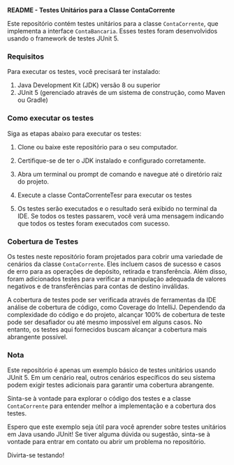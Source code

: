 **README - Testes Unitários para a Classe ContaCorrente**

Este repositório contém testes unitários para a classe `ContaCorrente`, que implementa a interface `ContaBancaria`. Esses testes foram desenvolvidos usando o framework de testes JUnit 5.

### Requisitos

Para executar os testes, você precisará ter instalado:

1. Java Development Kit (JDK) versão 8 ou superior
2. JUnit 5 (gerenciado através de um sistema de construção, como Maven ou Gradle)

### Como executar os testes

Siga as etapas abaixo para executar os testes:

1. Clone ou baixe este repositório para o seu computador.

2. Certifique-se de ter o JDK instalado e configurado corretamente.

3. Abra um terminal ou prompt de comando e navegue até o diretório raiz do projeto.

4. Execute a classe ContaCorrenteTesr para executar os testes  

5. Os testes serão executados e o resultado será exibido no terminal da IDE. Se todos os testes passarem, você verá uma mensagem indicando que todos os testes foram executados com sucesso.

### Cobertura de Testes

Os testes neste repositório foram projetados para cobrir uma variedade de cenários da classe `ContaCorrente`. Eles incluem casos de sucesso e casos de erro para as operações de depósito, retirada e transferência. Além disso, foram adicionados testes para verificar a manipulação adequada de valores negativos e de transferências para contas de destino inválidas.

A cobertura de testes pode ser verificada através de ferramentas da IDE análise de cobertura de código, como Coverage do IntelliJ. Dependendo da complexidade do código e do projeto, alcançar 100% de cobertura de teste pode ser desafiador ou até mesmo impossível em alguns casos. No entanto, os testes aqui fornecidos buscam alcançar a cobertura mais abrangente possível.

### Nota

Este repositório é apenas um exemplo básico de testes unitários usando JUnit 5. Em um cenário real, outros cenários específicos do seu sistema podem exigir testes adicionais para garantir uma cobertura abrangente.

Sinta-se à vontade para explorar o código dos testes e a classe `ContaCorrente` para entender melhor a implementação e a cobertura dos testes.

Espero que este exemplo seja útil para você aprender sobre testes unitários em Java usando JUnit! Se tiver alguma dúvida ou sugestão, sinta-se à vontade para entrar em contato ou abrir um problema no repositório.

Divirta-se testando!
